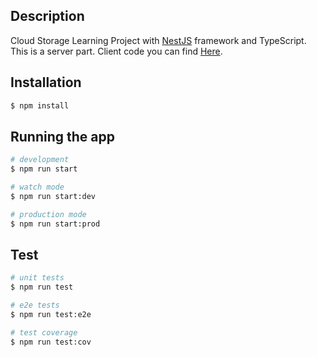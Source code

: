 ## Description

Cloud Storage Learning Project with [NestJS](https://github.com/nestjs/nest) framework and TypeScript. This is a server part. Client code you can find [Here](https://github.com/Landerfire/cloud-storage_client).

## Installation

```bash
$ npm install
```

## Running the app

```bash
# development
$ npm run start

# watch mode
$ npm run start:dev

# production mode
$ npm run start:prod
```

## Test

```bash
# unit tests
$ npm run test

# e2e tests
$ npm run test:e2e

# test coverage
$ npm run test:cov